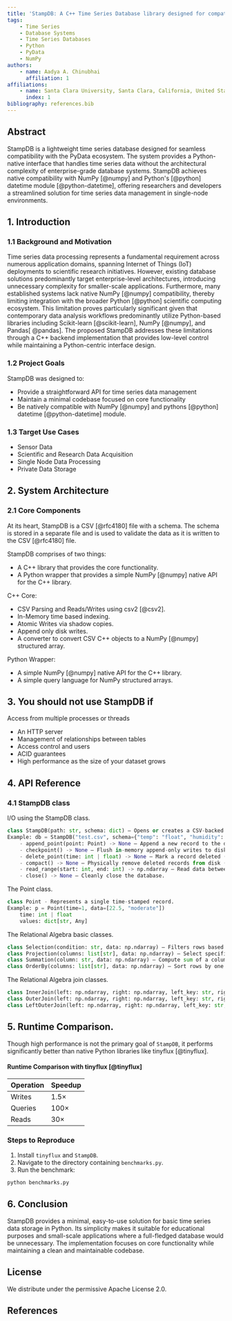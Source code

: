 ```yaml
---
title: 'StampDB: A C++ Time Series Database library designed for compatibility with the PyData Ecosystem.'
tags:
    - Time Series
    - Database Systems
    - Time Series Databases
    - Python
    - PyData
    - NumPy
authors:
    - name: Aadya A. Chinubhai
      affiliation: 1
affiliations:
    - name: Santa Clara University, Santa Clara, California, United States
      index: 1
bibliography: references.bib
---
```


## Abstract

StampDB is a lightweight time series database designed for seamless compatibility with the PyData ecosystem. The system provides a Python-native interface that handles time series data without the architectural complexity of enterprise-grade database systems. StampDB achieves native compatibility with NumPy [@numpy] and Python's [@python] datetime module [@python-datetime], offering researchers and developers a streamlined solution for time series data management in single-node environments.

## 1. Introduction

### 1.1 Background and Motivation

Time series data processing represents a fundamental requirement across numerous application domains, spanning Internet of Things (IoT) deployments to scientific research initiatives. However, existing database solutions predominantly target enterprise-level architectures, introducing unnecessary complexity for smaller-scale applications. Furthermore, many established systems lack native NumPy [@numpy] compatibility, thereby limiting integration with the broader Python [@python] scientific computing ecosystem. This limitation proves particularly significant given that contemporary data analysis workflows predominantly utilize Python-based libraries including Scikit-learn [@scikit-learn], NumPy [@numpy], and Pandas[ @pandas]. The proposed StampDB addresses these limitations through a C++ backend implementation that provides low-level control while maintaining a Python-centric interface design.

### 1.2 Project Goals
StampDB was designed to:
- Provide a straightforward API for time series data management
- Maintain a minimal codebase focused on core functionality
- Be natively compatible with NumPy [@numpy] and pythons [@python] datetime [@python-datetime] module.

### 1.3 Target Use Cases
- Sensor Data
- Scientific and Research Data Acquisition
- Single Node Data Processing
- Private Data Storage

## 2. System Architecture

### 2.1 Core Components

At its heart, StampDB is a CSV [@rfc4180] file with a schema. The schema is stored in a separate file and is used to validate the data as it is written to the CSV [@rfc4180] file.

StampDB comprises of two things:
- A C++ library that provides the core functionality.
- A Python wrapper that provides a simple NumPy [@numpy] native API for the C++ library.

C++ Core:
- CSV Parsing and Reads/Writes using csv2 [@csv2].
- In-Memory time based indexing.
- Atomic Writes via shadow copies.
- Append only disk writes.
- A converter to convert CSV C++ objects to a NumPy [@numpy] structured array.

Python Wrapper:
- A simple NumPy [@numpy] native API for the C++ library.
- A simple query language for NumPy structured arrays.

## 3. You should not use StampDB if

Access from multiple processes or threads
- An HTTP server
- Management of relationships between tables
- Access control and users
- ACID guarantees
- High performance as the size of your dataset grows

## 4. API Reference

### 4.1 StampDB class

I/O using the StampDB class.

```python
class StampDB(path: str, schema: dict) — Opens or creates a CSV-backed database.
Example: db = StampDB("test.csv", schema={"temp": "float", "humidity": "float"})
    - append_point(point: Point) -> None — Append a new record to the database.
    - checkpoint() -> None — Flush in-memory append-only writes to disk.
    - delete_point(time: int | float) -> None — Mark a record deleted (in-memory).
    - compact() -> None — Physically remove deleted records from disk (auto on close).
    - read_range(start: int, end: int) -> np.ndarray — Read data between two time values.
    - close() -> None — Cleanly close the database.
```

The Point class.

```python
class Point - Represents a single time-stamped record.
Example: p = Point(time=1, data=[22.5, "moderate"])
    time: int | float
    values: dict[str, Any]
```

The Relational Algebra basic classes.
```python
class Selection(condition: str, data: np.ndarray) — Filters rows based on a condition string; do() -> np.ndarray.
class Projection(columns: list[str], data: np.ndarray) — Select specific columns; do() -> np.ndarray.
class Summation(column: str, data: np.ndarray) — Compute sum of a column; do() -> float.
class OrderBy(columns: list[str], data: np.ndarray) — Sort rows by one or more columns; do() -> np.ndarray.
```

The Relational Algebra join classes.

```python
class InnerJoin(left: np.ndarray, right: np.ndarray, left_key: str, right_key: str) — Inner join; do() -> np.ndarray.
class OuterJoin(left: np.ndarray, right: np.ndarray, left_key: str, right_key: str) — Full outer join; do() -> np.ndarray.
class LeftOuterJoin(left: np.ndarray, right: np.ndarray, left_key: str, right_key: str) — Left outer join; do() -> np.ndarray.
```

## 5. Runtime Comparison.

Though high performance is not the primary goal of `StampDB`, it performs significantly better than native Python libraries like tinyflux [@tinyflux].

#### Runtime Comparison with tinyflux [@tinyflux]

| Operation | Speedup |
|-----------|---------|
| Writes    | 1.5×    |
| Queries   | 100×    |
| Reads     | 30×     |

### Steps to Reproduce

1. Install `tinyflux` and `StampDB`.
2. Navigate to the directory containing `benchmarks.py`.
3. Run the benchmark:

```bash
python benchmarks.py
```

## 6. Conclusion
StampDB provides a minimal, easy-to-use solution for basic time series data storage in Python. Its simplicity makes it suitable for educational purposes and small-scale applications where a full-fledged database would be unnecessary. The implementation focuses on core functionality while maintaining a clean and maintainable codebase.


## License

We distribute under the permissive Apache License 2.0. 

## References
